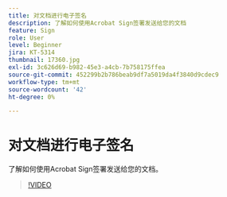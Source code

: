 ```yaml
---
title: 对文档进行电子签名
description: 了解如何使用Acrobat Sign签署发送给您的文档
feature: Sign
role: User
level: Beginner
jira: KT-5314
thumbnail: 17360.jpg
exl-id: 3c626d69-b982-45e3-a4cb-7b758175ffea
source-git-commit: 452299b2b786beab9df7a5019da4f3840d9cdec9
workflow-type: tm+mt
source-wordcount: '42'
ht-degree: 0%

---
```


# 对文档进行电子签名

了解如何使用Acrobat Sign签署发送给您的文档。

>[!VIDEO](https://video.tv.adobe.com/v/344217?quality=12&learn=on&hidetitle=true)
